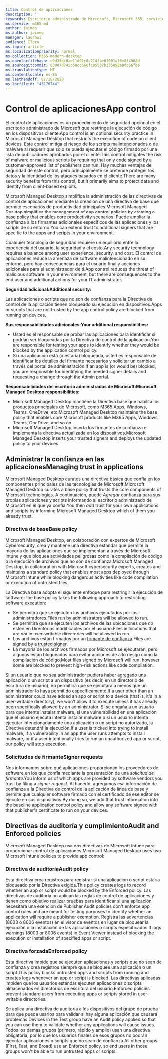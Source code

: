 ```yaml
---
title: Control de aplicaciones
description: ''
keywords: Escritorio administrado de Microsoft, Microsoft 365, servicio, documentación
ms.service: m365-md
author: jaimeo
ms.author: jaimeo
manager: laurawi
audience: ITpro
ms.topic: article
ms.localizationpriority: normal
ms.collection: M365-modern-desktop
ms.openlocfilehash: e9d33df0ae11d01c8c214fbe0f001a16e8f4908d
ms.sourcegitcommit: 63887d742c59cc660fc85537b335e98a9dc66fbe
ms.translationtype: MT
ms.contentlocale: es-ES
ms.lasthandoff: 07/18/2020
ms.locfileid: "45170744"
---
```

# <a name="app-control"></a><span data-ttu-id="fd67b-103">Control de aplicaciones</span><span class="sxs-lookup"><span data-stu-id="fd67b-103">App control</span></span>

<span data-ttu-id="fd67b-104">El control de aplicaciones es un procedimiento de seguridad opcional en el escritorio administrado de Microsoft que restringe la ejecución de código en los dispositivos cliente.</span><span class="sxs-lookup"><span data-stu-id="fd67b-104">App control is an optional security practice in Microsoft Managed Desktop that restricts the execution of code on client devices.</span></span> <span data-ttu-id="fd67b-105">Este control mitiga el riesgo de los scripts malintencionados o de malware al requerir que solo se pueda ejecutar el código firmado por una lista de publicadores aprobados por el cliente.</span><span class="sxs-lookup"><span data-stu-id="fd67b-105">This control mitigates the risk of malware or malicious scripts by requiring that only code signed by a customer-approved list of publishers can run.</span></span> <span data-ttu-id="fd67b-106">Hay muchas ventajas de seguridad de este control, pero principalmente se pretende proteger los datos y la identidad de los ataques basados en el cliente.</span><span class="sxs-lookup"><span data-stu-id="fd67b-106">There are many security benefits from this control, but it primarily aims to protect data and identity from client-based exploits.</span></span>

<span data-ttu-id="fd67b-107">Microsoft Managed Desktop simplifica la administración de las directivas de control de aplicaciones mediante la creación de una directiva de base que permite escenarios de productividad principales.</span><span class="sxs-lookup"><span data-stu-id="fd67b-107">Microsoft Managed Desktop simplifies the management of app control policies by creating a base policy that enables core productivity scenarios.</span></span> <span data-ttu-id="fd67b-108">Puede ampliar la confianza a los firmantes adicionales específicos de las aplicaciones y los scripts de su entorno.</span><span class="sxs-lookup"><span data-stu-id="fd67b-108">You can extend trust to additional signers that are specific to the apps and scripts in your environment.</span></span> 


<span data-ttu-id="fd67b-109">Cualquier tecnología de seguridad requiere un equilibrio entre la experiencia del usuario, la seguridad y el costo.</span><span class="sxs-lookup"><span data-stu-id="fd67b-109">Any security technology requires a balance among user experience, security, and cost.</span></span> <span data-ttu-id="fd67b-110">El control de aplicaciones reduce la amenaza de software malintencionado en su entorno, pero hay consecuencias para el usuario final y acciones adicionales para el administrador de ti.</span><span class="sxs-lookup"><span data-stu-id="fd67b-110">App control reduces the threat of malicious software in your environment, but there are consequences to the end user and additional actions for your IT administrator.</span></span>

<span data-ttu-id="fd67b-111">**Seguridad adicional:**</span><span class="sxs-lookup"><span data-stu-id="fd67b-111">**Additional security:**</span></span>

<span data-ttu-id="fd67b-112">Las aplicaciones o scripts que no son de confianza para la Directiva de control de la aplicación tienen bloqueado su ejecución en dispositivos.</span><span class="sxs-lookup"><span data-stu-id="fd67b-112">Apps or scripts that are not trusted by the app control policy are blocked from running on devices.</span></span>

<span data-ttu-id="fd67b-113">**Sus responsabilidades adicionales:**</span><span class="sxs-lookup"><span data-stu-id="fd67b-113">**Your additional responsibilities:**</span></span>

- <span data-ttu-id="fd67b-114">Usted es el responsable de probar las aplicaciones para identificar si podrían ser bloqueadas por la Directiva de control de la aplicación.</span><span class="sxs-lookup"><span data-stu-id="fd67b-114">You are responsible for testing your apps to identify whether they would be blocked by the application control policy.</span></span>
- <span data-ttu-id="fd67b-115">Si una aplicación está (o estaría) bloqueada, usted es responsable de identificar los detalles del firmante necesarios y solicitar un cambio a través del portal de administración.</span><span class="sxs-lookup"><span data-stu-id="fd67b-115">If an app is (or would be) blocked, you are responsible for identifying the needed signer details and requesting a change through the Admin portal.</span></span>

<span data-ttu-id="fd67b-116">**Responsabilidades del escritorio administradas de Microsoft:**</span><span class="sxs-lookup"><span data-stu-id="fd67b-116">**Microsoft Managed Desktop responsibilities:**</span></span>

- <span data-ttu-id="fd67b-117">Microsoft Managed Desktop mantiene la Directiva base que habilita los productos principales de Microsoft, como M365 Apps, Windows, Teams, OneDrive, etc.</span><span class="sxs-lookup"><span data-stu-id="fd67b-117">Microsoft Managed Desktop maintains the base policy that enables core Microsoft products like M365 Apps, Windows, Teams, OneDrive, and so on.</span></span>
- <span data-ttu-id="fd67b-118">Microsoft Managed Desktop inserta los firmantes de confianza e implementa la directiva actualizada en los dispositivos.</span><span class="sxs-lookup"><span data-stu-id="fd67b-118">Microsoft Managed Desktop inserts your trusted signers and deploys the updated policy to your devices.</span></span>


## <a name="managing-trust-in-applications"></a><span data-ttu-id="fd67b-119">Administrar la confianza en las aplicaciones</span><span class="sxs-lookup"><span data-stu-id="fd67b-119">Managing trust in applications</span></span>

<span data-ttu-id="fd67b-120">Microsoft Managed Desktop curates una directiva básica que confía en los componentes principales de las tecnologías de Microsoft.</span><span class="sxs-lookup"><span data-stu-id="fd67b-120">Microsoft Managed Desktop curates a base policy that trusts the core components of Microsoft technologies.</span></span> <span data-ttu-id="fd67b-121">A continuación, puede *Agregar* confianza para sus propias aplicaciones y scripts informando al escritorio administrado de Microsoft en el que ya confía.</span><span class="sxs-lookup"><span data-stu-id="fd67b-121">You then *add* trust for your own applications and scripts by informing Microsoft Managed Desktop which of them you already trust.</span></span>

### <a name="base-policy"></a><span data-ttu-id="fd67b-122">Directiva de base</span><span class="sxs-lookup"><span data-stu-id="fd67b-122">Base policy</span></span>

<span data-ttu-id="fd67b-123">Microsoft Managed Desktop, en colaboración con expertos de Microsoft Cybersecurity, crea y mantiene una directiva estándar que permite la mayoría de las aplicaciones que se implementan a través de Microsoft Intune y que bloquea actividades peligrosas como la compilación de código o la ejecución de archivos que no son de confianza.</span><span class="sxs-lookup"><span data-stu-id="fd67b-123">Microsoft Managed Desktop, in collaboration with Microsoft cybersecurity experts, creates and maintains a standard policy that enables most apps deployed through Microsoft Intune while blocking dangerous activities like code compilation or execution of untrusted files.</span></span>

<span data-ttu-id="fd67b-124">La Directiva base adopta el siguiente enfoque para restringir la ejecución de software:</span><span class="sxs-lookup"><span data-stu-id="fd67b-124">The base policy takes the following approach to restricting software execution:</span></span>

- <span data-ttu-id="fd67b-125">Se permitirá que se ejecuten los archivos ejecutados por los administradores.</span><span class="sxs-lookup"><span data-stu-id="fd67b-125">Files run by administrators will be allowed to run.</span></span>
- <span data-ttu-id="fd67b-126">Se permitirá que se ejecuten los archivos de las ubicaciones que *no* estén en Directorios modificables por el usuario.</span><span class="sxs-lookup"><span data-stu-id="fd67b-126">Files in locations that are *not* in user-writable directories will be allowed to run.</span></span>
- <span data-ttu-id="fd67b-127">Los archivos están firmados por un [firmante de confianza](#signer-requests).</span><span class="sxs-lookup"><span data-stu-id="fd67b-127">Files are signed by a [trusted signer](#signer-requests).</span></span>
- <span data-ttu-id="fd67b-128">La mayoría de los archivos firmados por Microsoft se ejecutarán, pero algunos están bloqueados para evitar acciones de alto riesgo como la compilación de código.</span><span class="sxs-lookup"><span data-stu-id="fd67b-128">Most files signed by Microsoft will run, however some are blocked to prevent high-risk actions like code compilation.</span></span>


<span data-ttu-id="fd67b-129">Si un usuario que no sea administrador pudiera haber agregado una aplicación o un script a un dispositivo (es decir, en un directorio de escritura de usuario), no permitiría que se ejecutara a menos que un administrador lo haya permitido específicamente.</span><span class="sxs-lookup"><span data-stu-id="fd67b-129">If a user other than an administrator could have added an app or script to a device (that is, it's in a user-writable directory), we won't allow it to execute unless it has already been specifically allowed by an administrator.</span></span> <span data-ttu-id="fd67b-130">Si se engaña a un usuario para que intente instalar malware, si una vulnerabilidad en una aplicación que el usuario ejecuta intenta instalar malware o si un usuario intenta ejecutar intencionadamente una aplicación o un script no autorizado, la Directiva detendrá la ejecución.</span><span class="sxs-lookup"><span data-stu-id="fd67b-130">If a user is tricked into trying to install malware, if a vulnerability in an app the user runs attempts to install malware, or if a user intentionally tries to run an unauthorized app or script, our policy will stop execution.</span></span>

### <a name="signer-requests"></a><span data-ttu-id="fd67b-131">Solicitudes de firmante</span><span class="sxs-lookup"><span data-stu-id="fd67b-131">Signer requests</span></span>

<span data-ttu-id="fd67b-132">Nos informamos sobre qué aplicaciones proporcionan los proveedores de software en los que confía mediante la presentación de una *solicitud de firmante*.</span><span class="sxs-lookup"><span data-stu-id="fd67b-132">You inform us of which apps are provided by software vendors you trust by filing a *signer request*.</span></span> <span data-ttu-id="fd67b-133">Al hacerlo, agregamos esa información de confianza a la Directiva de control de la aplicación de línea de base y permite que cualquier software firmado con el certificado de ese editor se ejecute en sus dispositivos.</span><span class="sxs-lookup"><span data-stu-id="fd67b-133">By doing so, we add that trust information into the baseline application control policy and allow any software signed with that publisher's certificate to run on your devices.</span></span>

## <a name="audit-and-enforced-policies"></a><span data-ttu-id="fd67b-134">Directivas de auditoría y cumplimiento</span><span class="sxs-lookup"><span data-stu-id="fd67b-134">Audit and Enforced policies</span></span>

<span data-ttu-id="fd67b-135">Microsoft Managed Desktop usa dos directivas de Microsoft Intune para proporcionar control de aplicaciones:</span><span class="sxs-lookup"><span data-stu-id="fd67b-135">Microsoft Managed Desktop uses two Microsoft Intune policies to provide app control:</span></span>

### <a name="audit-policy"></a><span data-ttu-id="fd67b-136">Directiva de auditoría</span><span class="sxs-lookup"><span data-stu-id="fd67b-136">Audit policy</span></span>
<span data-ttu-id="fd67b-137">Esta directiva crea registros para registrar si una aplicación o script estaría bloqueado por la Directiva exigida.</span><span class="sxs-lookup"><span data-stu-id="fd67b-137">This policy creates logs to record whether an app or script would be blocked by the Enforced policy.</span></span> <span data-ttu-id="fd67b-138">Las directivas de auditoría no aplican las reglas de control de aplicaciones y tienen como objetivo realizar pruebas para identificar si una aplicación necesitará una exención de Publisher.</span><span class="sxs-lookup"><span data-stu-id="fd67b-138">Audit policies don't enforce app control rules and are meant for testing purposes to identify whether an application will require a publisher exemption.</span></span> <span data-ttu-id="fd67b-139">Registra las advertencias (8003 o 8006 eventos) en el visor de eventos en lugar de bloquear la ejecución o la instalación de las aplicaciones o scripts especificados.</span><span class="sxs-lookup"><span data-stu-id="fd67b-139">It logs warnings (8003 or 8006 events) in Event Viewer instead of blocking the execution or installation of specified apps or script.</span></span>

### <a name="enforced-policy"></a><span data-ttu-id="fd67b-140">Directiva forzada</span><span class="sxs-lookup"><span data-stu-id="fd67b-140">Enforced policy</span></span>
<span data-ttu-id="fd67b-141">Esta directiva impide que se ejecuten aplicaciones y scripts que no sean de confianza y crea registros siempre que se bloquee una aplicación o un script.</span><span class="sxs-lookup"><span data-stu-id="fd67b-141">This policy blocks untrusted apps and scripts from running and creates logs whenever an app or script is blocked.</span></span> <span data-ttu-id="fd67b-142">Las directivas aplicadas impiden que los usuarios estándar ejecuten aplicaciones o scripts almacenados en directorios de escritura del usuario.</span><span class="sxs-lookup"><span data-stu-id="fd67b-142">Enforced policies prevent standard users from executing apps or scripts stored in user-writable directories.</span></span>

<span data-ttu-id="fd67b-143">Se aplica una directiva de auditoría a los dispositivos del grupo de prueba para que pueda usarlos para validar si hay alguna aplicación que causará problemas.</span><span class="sxs-lookup"><span data-stu-id="fd67b-143">Devices in the Test group have an Audit policy applied so that you can use them to validate whether any applications will cause issues.</span></span> <span data-ttu-id="fd67b-144">Todos los demás grupos (primero, rápido y amplio) usan una directiva obligatoria, por lo que los usuarios finales de esos grupos no podrán ejecutar aplicaciones o scripts que no sean de confianza.</span><span class="sxs-lookup"><span data-stu-id="fd67b-144">All other groups (First, Fast, and Broad) use an Enforced policy, so end users in those groups won't be able to run untrusted apps or scripts.</span></span>







